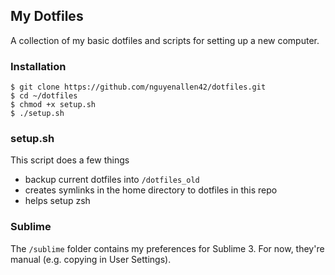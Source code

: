 ## My Dotfiles

A collection of my basic dotfiles and scripts for setting up a new computer.

### Installation

```
$ git clone https://github.com/nguyenallen42/dotfiles.git
$ cd ~/dotfiles
$ chmod +x setup.sh
$ ./setup.sh
```

### setup.sh

This script does a few things
- backup current dotfiles into `/dotfiles_old`
- creates symlinks in the home directory to dotfiles in this repo
- helps setup zsh

### Sublime

The `/sublime` folder contains my preferences for Sublime 3. For now, they're manual
(e.g. copying in User Settings).
